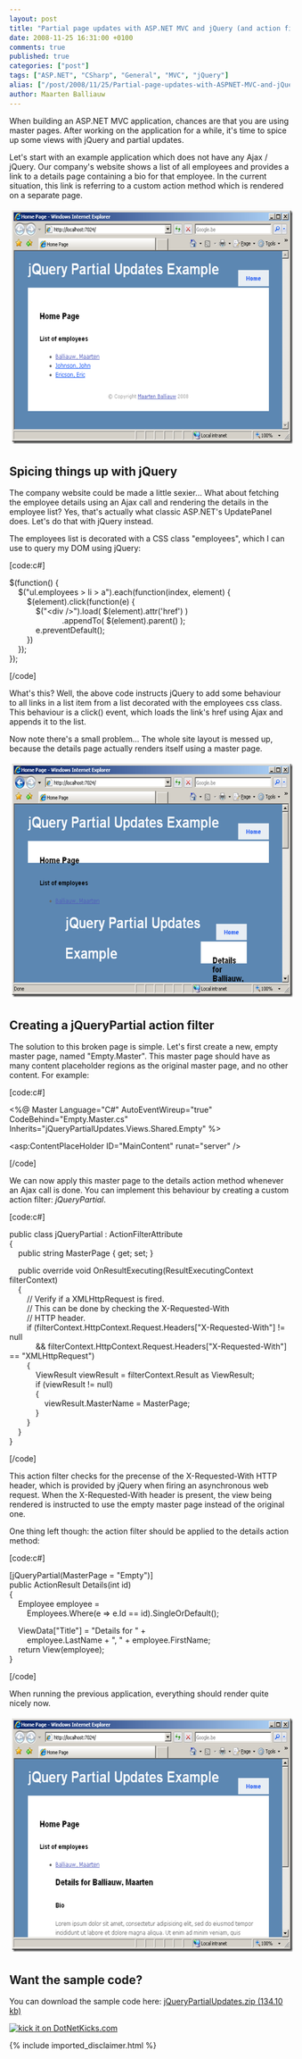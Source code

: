 ```yaml
---
layout: post
title: "Partial page updates with ASP.NET MVC and jQuery (and action filters)"
date: 2008-11-25 16:31:00 +0100
comments: true
published: true
categories: ["post"]
tags: ["ASP.NET", "CSharp", "General", "MVC", "jQuery"]
alias: ["/post/2008/11/25/Partial-page-updates-with-ASPNET-MVC-and-jQuery-(and-action-filters).aspx", "/post/2008/11/25/partial-page-updates-with-aspnet-mvc-and-jquery-(and-action-filters).aspx"]
author: Maarten Balliauw
---
```

<p>
When building an ASP.NET MVC application, chances are that you are using master pages. After working on the application for a while, it&#39;s time to spice up some views with jQuery and partial updates. 
</p>
<p>
Let&#39;s start with an example application which does not have any Ajax / jQuery. Our company&#39;s website shows a list of all employees and provides a link to a details page containing a bio for that employee. In the current situation, this link is referring to a custom action method which is rendered on a separate page. 
</p>
<p>
<img style="margin: 5px; border: 0px" src="/images/WindowsLiveWriter/Partialp.NETMVCandjQueryandactionfilters_E5D7/image_a7e44399-abcc-46f5-97cb-308482dbb259.png" border="0" alt="Example application" width="609" height="418" /> 
</p>
<h2>Spicing things up with jQuery</h2>
<p>
The company website could be made a little sexier... What about fetching the employee details using an Ajax call and rendering the details in the employee list? Yes, that&#39;s actually what classic ASP.NET&#39;s UpdatePanel does. Let&#39;s do that with jQuery instead. 
</p>
<p>
The employees list is decorated with a CSS class &quot;employees&quot;, which I can use to query my DOM using jQuery: 
</p>
<p>
[code:c#] 
</p>
<p>
$(function() {<br />
&nbsp;&nbsp;&nbsp; $(&quot;ul.employees &gt; li &gt; a&quot;).each(function(index, element) {<br />
&nbsp;&nbsp;&nbsp;&nbsp;&nbsp;&nbsp;&nbsp; $(element).click(function(e) {<br />
&nbsp;&nbsp;&nbsp;&nbsp;&nbsp;&nbsp;&nbsp;&nbsp;&nbsp;&nbsp;&nbsp; $(&quot;&lt;div /&gt;&quot;).load( $(element).attr(&#39;href&#39;) )<br />
&nbsp;&nbsp;&nbsp;&nbsp;&nbsp;&nbsp;&nbsp;&nbsp;&nbsp;&nbsp;&nbsp;&nbsp;&nbsp;&nbsp;&nbsp;&nbsp;&nbsp;&nbsp;&nbsp;&nbsp;&nbsp;&nbsp;&nbsp; .appendTo( $(element).parent() );<br />
&nbsp;&nbsp;&nbsp;&nbsp;&nbsp;&nbsp;&nbsp;&nbsp;&nbsp;&nbsp;&nbsp; e.preventDefault();<br />
&nbsp;&nbsp;&nbsp;&nbsp;&nbsp;&nbsp;&nbsp; })<br />
&nbsp;&nbsp;&nbsp; });<br />
}); 
</p>
<p>
[/code] 
</p>
<p>
What&#39;s this? Well, the above code instructs jQuery to add some behaviour to all links in a list item from a list decorated with the employees css class. This behaviour is a click() event, which loads the link&#39;s href using Ajax and appends it to the list. 
</p>
<p>
Now note there&#39;s a small problem... The whole site layout is messed up, because the details page actually renders itself using a master page. 
</p>
<p>
<img style="margin: 5px; border: 0px" src="/images/WindowsLiveWriter/Partialp.NETMVCandjQueryandactionfilters_E5D7/image_f11c40a0-2260-44c0-a11d-ef766370d1a0.png" border="0" alt="Messed-up employees list after performing an Ajax call" width="609" height="418" /> 
</p>
<h2>Creating a jQueryPartial action filter</h2>
<p>
The solution to this broken page is simple. Let&#39;s first create a new, empty master page, named &quot;Empty.Master&quot;. This master page should have as many content placeholder regions as the original master page, and no other content. For example: 
</p>
<p>
[code:c#] 
</p>
<p>
&lt;%@ Master Language=&quot;C#&quot; AutoEventWireup=&quot;true&quot; CodeBehind=&quot;Empty.Master.cs&quot; Inherits=&quot;jQueryPartialUpdates.Views.Shared.Empty&quot; %&gt; 
</p>
<p>
&lt;asp:ContentPlaceHolder ID=&quot;MainContent&quot; runat=&quot;server&quot; /&gt; 
</p>
<p>
[/code] 
</p>
<p>
We can now apply this master page to the details action method whenever an Ajax call is done. You can implement this behaviour by creating a custom action filter: <em>jQueryPartial</em>. 
</p>
<p>
[code:c#] 
</p>
<p>
public class jQueryPartial : ActionFilterAttribute<br />
{<br />
&nbsp;&nbsp;&nbsp; public string MasterPage { get; set; } 
</p>
<p>
&nbsp;&nbsp;&nbsp; public override void OnResultExecuting(ResultExecutingContext filterContext)<br />
&nbsp;&nbsp;&nbsp; {<br />
&nbsp;&nbsp;&nbsp;&nbsp;&nbsp;&nbsp;&nbsp; // Verify if a XMLHttpRequest is fired.<br />
&nbsp;&nbsp;&nbsp;&nbsp;&nbsp;&nbsp;&nbsp; // This can be done by checking the X-Requested-With<br />
&nbsp;&nbsp;&nbsp;&nbsp;&nbsp;&nbsp;&nbsp; // HTTP header.<br />
&nbsp;&nbsp;&nbsp;&nbsp;&nbsp;&nbsp;&nbsp; if (filterContext.HttpContext.Request.Headers[&quot;X-Requested-With&quot;] != null<br />
&nbsp;&nbsp;&nbsp;&nbsp;&nbsp;&nbsp;&nbsp;&nbsp;&nbsp;&nbsp;&nbsp; &amp;&amp; filterContext.HttpContext.Request.Headers[&quot;X-Requested-With&quot;] == &quot;XMLHttpRequest&quot;)<br />
&nbsp;&nbsp;&nbsp;&nbsp;&nbsp;&nbsp;&nbsp; {<br />
&nbsp;&nbsp;&nbsp;&nbsp;&nbsp;&nbsp;&nbsp;&nbsp;&nbsp;&nbsp;&nbsp; ViewResult viewResult = filterContext.Result as ViewResult;<br />
&nbsp;&nbsp;&nbsp;&nbsp;&nbsp;&nbsp;&nbsp;&nbsp;&nbsp;&nbsp;&nbsp; if (viewResult != null)<br />
&nbsp;&nbsp;&nbsp;&nbsp;&nbsp;&nbsp;&nbsp;&nbsp;&nbsp;&nbsp;&nbsp; {<br />
&nbsp;&nbsp;&nbsp;&nbsp;&nbsp;&nbsp;&nbsp;&nbsp;&nbsp;&nbsp;&nbsp;&nbsp;&nbsp;&nbsp;&nbsp; viewResult.MasterName = MasterPage;<br />
&nbsp;&nbsp;&nbsp;&nbsp;&nbsp;&nbsp;&nbsp;&nbsp;&nbsp;&nbsp;&nbsp; }<br />
&nbsp;&nbsp;&nbsp;&nbsp;&nbsp;&nbsp;&nbsp; }<br />
&nbsp;&nbsp;&nbsp; }<br />
} 
</p>
<p>
[/code] 
</p>
<p>
This action filter checks for the precense of the X-Requested-With HTTP header, which is provided by jQuery when firing an asynchronous web request. When the X-Requested-With header is present, the view being rendered is instructed to use the empty master page instead of the original one. 
</p>
<p>
One thing left though: the action filter should be applied to the details action method: 
</p>
<p>
[code:c#] 
</p>
<p>
[jQueryPartial(MasterPage = &quot;Empty&quot;)]<br />
public ActionResult Details(int id)<br />
{<br />
&nbsp;&nbsp;&nbsp; Employee employee = <br />
&nbsp;&nbsp;&nbsp;&nbsp;&nbsp;&nbsp;&nbsp; Employees.Where(e =&gt; e.Id == id).SingleOrDefault(); 
</p>
<p>
&nbsp;&nbsp;&nbsp; ViewData[&quot;Title&quot;] = &quot;Details for &quot; + <br />
&nbsp;&nbsp;&nbsp;&nbsp;&nbsp;&nbsp;&nbsp; employee.LastName + &quot;, &quot; + employee.FirstName;<br />
&nbsp;&nbsp;&nbsp; return View(employee);<br />
} 
</p>
<p>
[/code] 
</p>
<p>
When running the previous application, everything should render quite nicely now. 
</p>
<p>
<img style="margin: 5px; border: 0px" src="/images/WindowsLiveWriter/Partialp.NETMVCandjQueryandactionfilters_E5D7/image_bfe9d90d-95ee-4abf-b74d-41c4966b7b0e.png" border="0" alt="Working example" width="609" height="418" /> 
</p>
<h2>Want the sample code?</h2>
<p>
You can download the sample code here:&nbsp;<a rel="enclosure" href="/files/jQueryPartialUpdates.zip">jQueryPartialUpdates.zip (134.10 kb)</a> 
</p>
<p>
<a href="http://www.dotnetkicks.com/kick/?url=/post/2008/11/25/Partial-page-updates-with-ASPNET-MVC-and-jQuery-(and-action-filters).aspx&amp;title=Partial page updates with ASP.NET MVC and jQuery (and action filters)">
                    <img src="http://www.dotnetkicks.com/Services/Images/KickItImageGenerator.ashx?url=/post/2008/11/25/Partial-page-updates-with-ASPNET-MVC-and-jQuery-(and-action-filters).aspx" border="0" alt="kick it on DotNetKicks.com" />
                  </a> 
</p>


{% include imported_disclaimer.html %}

